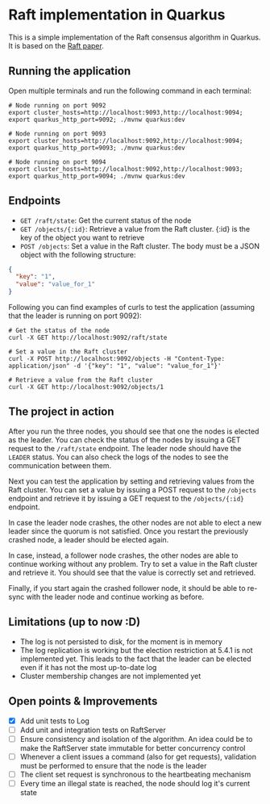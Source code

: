 # Raft implementation in Quarkus

This is a simple implementation of the Raft consensus algorithm in Quarkus. It is based on the [Raft paper](https://raft.github.io/raft.pdf).

## Running the application
Open multiple terminals and run the following command in each terminal:
```shell
# Node running on port 9092
export cluster_hosts=http://localhost:9093,http://localhost:9094; export quarkus_http_port=9092; ./mvnw quarkus:dev

# Node running on port 9093
export cluster_hosts=http://localhost:9092,http://localhost:9094; export quarkus_http_port=9093; ./mvnw quarkus:dev

# Node running on port 9094
export cluster_hosts=http://localhost:9092,http://localhost:9093; export quarkus_http_port=9094; ./mvnw quarkus:dev
```

## Endpoints
- `GET /raft/state`: Get the current status of the node
- `GET /objects/{:id}`: Retrieve a value from the Raft cluster. {:id} is the key of the object you want to retrieve
- `POST /objects`: Set a value in the Raft cluster. The body must be a JSON object with the following structure:
```json
{
  "key": "1",
  "value": "value_for_1"
}
```

Following you can find examples of curls to test the application (assuming that the leader is running on port 9092):
```shell
# Get the status of the node
curl -X GET http://localhost:9092/raft/state 

# Set a value in the Raft cluster
curl -X POST http://localhost:9092/objects -H "Content-Type: application/json" -d '{"key": "1", "value": "value_for_1"}'

# Retrieve a value from the Raft cluster
curl -X GET http://localhost:9092/objects/1
```



## The project in action
After you run the three nodes, you should see that one the nodes is elected as the leader. You can check the status of the nodes by issuing a GET request to the `/raft/state` endpoint. 
The leader node should have the `LEADER` status. You can also check the logs of the nodes to see the communication between them.

Next you can test the application by setting and retrieving values from the Raft cluster. You can set a value by issuing a POST request to the `/objects` endpoint and retrieve it by issuing a GET request to the `/objects/{:id}` endpoint.

In case the leader node crashes, the other nodes are not able to elect a new leader since the quorum is not satisfied. Once you restart the previously crashed node, a leader should be elected again.

In case, instead, a follower node crashes, the other nodes are able to continue working without any problem. Try to set a value in the Raft cluster and retrieve it. You should see that the value is correctly set and retrieved. 

Finally, if you start again the crashed follower node, it should be able to re-sync with the leader node and continue working as before.

## Limitations (up to now :D)
- The log is not persisted to disk, for the moment is in memory
- The log replication is working but the election restriction at 5.4.1 is not implemented yet. This leads to the fact that the leader can be elected even if it has not the most up-to-date log
- Cluster membership changes are not implemented yet

## Open points & Improvements
- [X] Add unit tests to Log
- [ ] Add unit and integration tests on RaftServer
- [ ] Ensure consistency and isolation of the algorithm. An idea could be to make the RaftServer state immutable for better concurrency control
- [ ] Whenever a client issues a command (also for get requests), validation must be performed to ensure that the node is the leader
- [ ] The client set request is synchronous to the heartbeating mechanism
- [ ] Every time an illegal state is reached, the node should log it's current state
